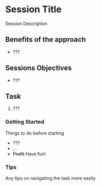 # Session Title

Session Description

## Benefits of the approach

* ???

## Sessions Objectives

* ???

## Task

1. ???

### Getting Started

Things to do before starting

* ???
* ...
* ~~Profit~~ Have fun!

### Tips

Any tips on navigating the task more easily
